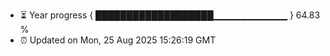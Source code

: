 - ⏳ Year progress { ███████████████████▁▁▁▁▁▁▁▁▁▁▁ } 64.83 %
- ⏰ Updated on Mon, 25 Aug 2025 15:26:19 GMT

